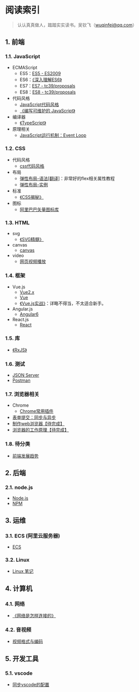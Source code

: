 # 阅读索引

> 认认真真做人，踏踏实实读书。吴钦飞（wuqinfei@qq.com）

## 1. 前端

### 1.1. JavaScript

* ECMAScript
  * ES5：[ES5 - ES2009](./blog/2018/08/15.ES5.md)
  * ES6：[《深入理解ES6》](./FrontEnd/JavaScript/深入理解ES6)
  * ES7：[ES7 - tc39/proposals](./blog/2018/08/16.ES7.md)
  * ES8：[ES8 - tc39/proposals](./blog/2018/09/12.ES8.md)
* 代码风格
  * [JavaScript代码风格](./blog/2018/08/08.JavaScript代码风格.md)
  * [《编写可维护的 JavaScript》](./FrontEnd/其他/MaintainableJavaScript/readme.md)
* 编译器
  * [《TypeScript》](./FrontEnd/JavaScript/TypeScript)
* 原理相关
  * [JavaScript运行机制：Event Loop](./blog/2018/09/02.EventLoop.md)

### 1.2. CSS

* 代码风格
  * [css代码风格](./blog/2018/08/09.css代码风格.md)
* 布局
  * [弹性布局-语法[翻译]](./blog/2018/06/01.弹性布局-语法.md)：非常好的flex相关属性教程
  * [弹性布局-实例](./blog/2018/06/02.弹性布局-实例.md)
* 标准
  * [《CSS揭秘》](./FrontEnd/CSS/CSS揭秘)
* 图标
  * [阿里巴巴矢量图标库](./FrontEnd/CSS/阿里巴巴矢量图标库.md)

### 1.3. HTML

* svg
  * [《SVG精髓》](./FrontEnd/HTML/SVG精髓)
* canvas
  * [canvas](./FrontEnd/HTML/canvas)
* video
  * [网页视频播放](./blog/2018/07/04.视频播放（包括IE8）.md)

### 1.4. 框架

* Vue.js
  * [Vue2.x](./FrontEnd/框架/Vue2.x/readme.md)
  * [Vue](./FrontEnd/框架/Vue)
  * [《Vue.js实战》](./FrontEnd/框架/Vue.js实战)：详略不得当，不太适合新手。
* Angular.js
  * [Angular6](./FrontEnd/框架/Angular6)
* React.js
  * [React](./FrontEnd/框架/React)

### 1.5. 库

* [《RxJS》](./FrontEnd/库/RxJS/readme.md)

### 1.6. 测试

* [JSON Server](./blog/2018/08/29.JsonServer.md)
* [Postman](./blog/2018/08/30.Postman.md)

### 1.7. 浏览器相关

* Chrome
  * [Chrome常用插件](./blog/2018/09/01.Chrome常用插件.md)
* [表单提交：同步与异步](./blog/2018/08/31.同步与异步表单提交.md)
* [制作web浏览器【待完成】](./FrontEnd/其他/制作web浏览器/readme.md)
* [浏览器的工作原理【待完成】](./blog/2018/08/11.浏览器的工作原理.md)

### 1.8. 待分类

* [前端发展趋势](./blog/2018/07/30.前端发展趋势.md)

## 2. 后端

### 2.1. node.js

* [Node.js](./BackEnd/node/readme.md)
* [NPM](./BackEnd/npm/readme.md)

## 3. 运维

### 3.1. ECS (阿里云服务器)

* [ECS](./Operation/ECS/readme.md)

### 3.2. Linux

* [Linux 笔记](./Operation/Linux/readme.md)

## 4. 计算机

### 4.1. 网络

* [《网络是怎样连接的》](./网络/网络是怎样连接的)

### 4.2. 音视频

* [视频格式与编码](./blog/2018/08/03.视频格式与编码.md)

## 5. 开发工具

### 5.1. vscode

* [同步vscode的配置](./blog/2018/09/11.同步vscode的配置.md)